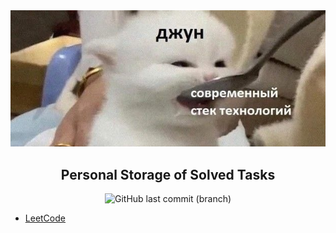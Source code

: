 <div align="center">
  <img src="./public/banner.png">

  <h2>Personal Storage of Solved Tasks</h2>

![GitHub last commit (branch)](https://img.shields.io/github/last-commit/worldspawn-web/problems-solved/main)

</div>

- <a href="./leetcode/">LeetCode</a>
